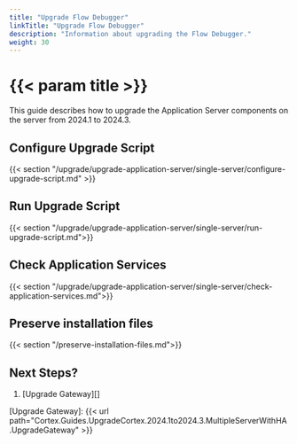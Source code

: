 ```yaml
---
title: "Upgrade Flow Debugger"
linkTitle: "Upgrade Flow Debugger"
description: "Information about upgrading the Flow Debugger."
weight: 30
---
```


# {{< param title >}}

This guide describes how to upgrade the Application Server components on the server from 2024.1 to 2024.3.

## Configure Upgrade Script

{{< section "/upgrade/upgrade-application-server/single-server/configure-upgrade-script.md" >}}

## Run Upgrade Script

{{< section "/upgrade/upgrade-application-server/single-server/run-upgrade-script.md">}}

## Check Application Services

{{< section "/upgrade/upgrade-application-server/single-server/check-application-services.md">}}

## Preserve installation files

{{< section "/preserve-installation-files.md">}}

## Next Steps?

1. [Upgrade Gateway][]

[Upgrade Gateway]: {{< url path="Cortex.Guides.UpgradeCortex.2024.1to2024.3.MultipleServerWithHA.UpgradeGateway" >}}
